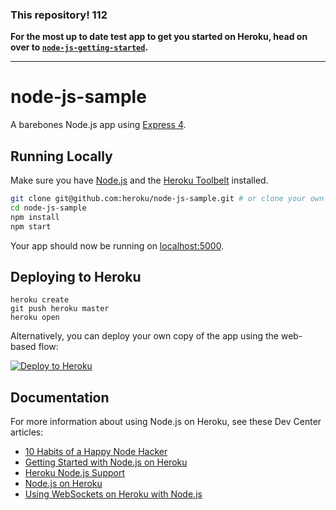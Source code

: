 ### This repository! 112

**For the most up to date test app to get you started on Heroku, head on over to [`node-js-getting-started`](https://github.com/heroku/node-js-getting-started).**

---

# node-js-sample

A barebones Node.js app using [Express 4](http://expressjs.com/).

## Running Locally

Make sure you have [Node.js](http://nodejs.org/) and the [Heroku Toolbelt](https://toolbelt.heroku.com/) installed.

```sh
git clone git@github.com:heroku/node-js-sample.git # or clone your own fork
cd node-js-sample
npm install
npm start
```

Your app should now be running on [localhost:5000](http://localhost:5000/).

## Deploying to Heroku

```
heroku create
git push heroku master
heroku open
```

Alternatively, you can deploy your own copy of the app using the web-based flow:

[![Deploy to Heroku](https://www.herokucdn.com/deploy/button.png)](https://heroku.com/deploy)

## Documentation

For more information about using Node.js on Heroku, see these Dev Center articles:

- [10 Habits of a Happy Node Hacker](https://blog.heroku.com/archives/2014/3/11/node-habits)
- [Getting Started with Node.js on Heroku](https://devcenter.heroku.com/articles/getting-started-with-nodejs)
- [Heroku Node.js Support](https://devcenter.heroku.com/articles/nodejs-support)
- [Node.js on Heroku](https://devcenter.heroku.com/categories/nodejs)
- [Using WebSockets on Heroku with Node.js](https://devcenter.heroku.com/articles/node-websockets)
